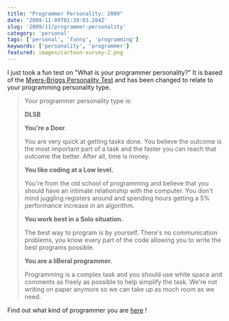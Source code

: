```yaml
---
title: "Programmer Personality: 2009"
date: '2009-11-09T01:39:03.284Z'
slug: '2009/11/programmer-personality'
category: 'personal'
tags: ['personal', 'funny', 'programming']
keywords: ['personality', 'programmer']
featured: images/cartoon-survey-2.png
---
```


I just took a fun test on "What is your programmer personality?" It is based of the [Myers-Briggs Personality Test](https://en.wikipedia.org/wiki/Myers%E2%80%93Briggs_Type_Indicator) and has been changed to relate to your programming personality type.

> Your programmer personality type is:
>
> **DLSB**
>
> **You're a Doer**.
>
> You are very quick at getting tasks done. You believe the outcome is the most important part of a task and the faster you can reach that outcome the better. After all, time is money.
>
> **You like coding at a Low level.**
>
> You're from the old school of programming and believe that you should have an intimate relationship with the computer. You don't mind juggling registers around and spending hours getting a 5% performance increase in an algorithm.
>
> **You work best in a Solo situation.**
>
> The best way to program is by yourself. There's no communication problems, you know every part of the code allowing you to write the best programs possible.
>
> **You are a liBeral programmer.**
>
> Programming is a complex task and you should use white space and comments as freely as possible to help simplify the task. We're not writing on paper anymore so we can take up as much room as we need.

Find out what kind of programmer you are [here](https://www.doolwind.com/blog/programmer-personality-test/) !